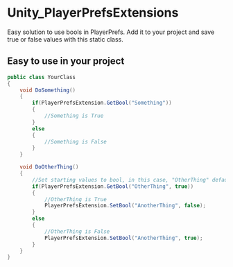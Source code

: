 # Unity_PlayerPrefsExtensions
Easy solution to use bools in PlayerPrefs. Add it to your project and save true or false values with this static class.

## Easy to use in your project
```C#
public class YourClass
{
    void DoSomething()
    {
        if(PlayerPrefsExtension.GetBool("Something"))
        {
            //Something is True
        }
        else
        {
            //Something is False 
        }
    }

    void DoOtherThing()
    {
        //Set starting values to bool, in this case, "OtherThing" default value will be true
        if(PlayerPrefsExtension.GetBool("OtherThing", true))
        {
            //OtherThing is True
            PlayerPrefsExtension.SetBool("AnotherThing", false);
        }
        else
        {
            //OtherThing is False 
            PlayerPrefsExtension.SetBool("AnotherThing", true);
        }
    }
}
```
